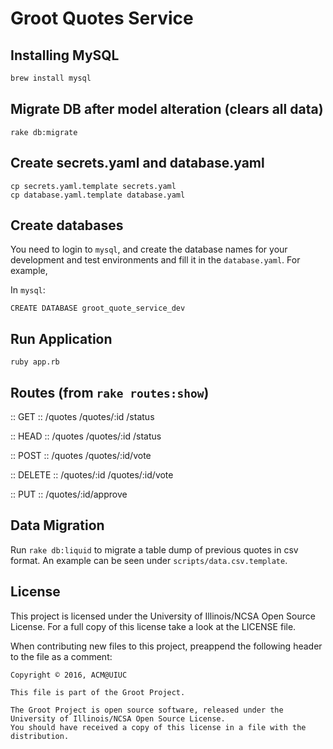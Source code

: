 # Groot Quotes Service

## Installing MySQL
```sh
brew install mysql
```

## Migrate DB after model alteration (clears all data)
```
rake db:migrate
```

## Create secrets.yaml and database.yaml

```
cp secrets.yaml.template secrets.yaml
cp database.yaml.template database.yaml
```

## Create databases

You need to login to `mysql`, and create the database names for your development and test environments and fill it in the `database.yaml`. For example,

In `mysql`:
```
CREATE DATABASE groot_quote_service_dev
```

## Run Application
```
ruby app.rb
```

## Routes (from `rake routes:show`)

:: GET ::
/quotes
/quotes/:id
/status

:: HEAD ::
/quotes
/quotes/:id
/status

:: POST ::
/quotes
/quotes/:id/vote

:: DELETE ::
/quotes/:id
/quotes/:id/vote

:: PUT ::
/quotes/:id/approve

## Data Migration

Run `rake db:liquid` to migrate a table dump of previous quotes in csv format. An example can be seen under `scripts/data.csv.template`.

## License

This project is licensed under the University of Illinois/NCSA Open Source License. For a full copy of this license take a look at the LICENSE file. 

When contributing new files to this project, preappend the following header to the file as a comment: 

```
Copyright © 2016, ACM@UIUC

This file is part of the Groot Project.  
 
The Groot Project is open source software, released under the University of Illinois/NCSA Open Source License. 
You should have received a copy of this license in a file with the distribution.
```
